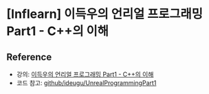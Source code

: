 # [Inflearn] 이득우의 언리얼 프로그래밍 Part1 - C++의 이해


## Reference
+ 강의: [이득우의 언리얼 프로그래밍 Part1 - C++의 이해](https://www.inflearn.com/course/%EC%9D%B4%EB%93%9D%EC%9A%B0-%EC%96%B8%EB%A6%AC%EC%96%BC-%ED%94%84%EB%A1%9C%EA%B7%B8%EB%9E%98%EB%B0%8D-part-1)
+ 코드 참고: [github/ideugu/UnrealProgrammingPart1](https://github.com/ideugu/UnrealProgrammingPart1?tab=readme-ov-file)
